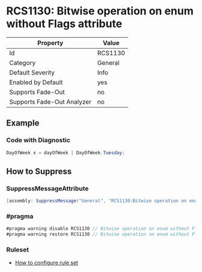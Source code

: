 # RCS1130: Bitwise operation on enum without Flags attribute

Property | Value
--- | ---
Id|RCS1130
Category|General
Default Severity|Info
Enabled by Default|yes
Supports Fade\-Out|no
Supports Fade\-Out Analyzer|no

## Example

### Code with Diagnostic

```csharp
DayOfWeek x = dayOfWeek | DayOfWeek.Tuesday;
```

## How to Suppress

### SuppressMessageAttribute

```csharp
[assembly: SuppressMessage("General", "RCS1130:Bitwise operation on enum without Flags attribute.", Justification = "<Pending>")]
```

### \#pragma

```csharp
#pragma warning disable RCS1130 // Bitwise operation on enum without Flags attribute.
#pragma warning restore RCS1130 // Bitwise operation on enum without Flags attribute.
```

### Ruleset

* [How to configure rule set](../HowToConfigureAnalyzers.md)
